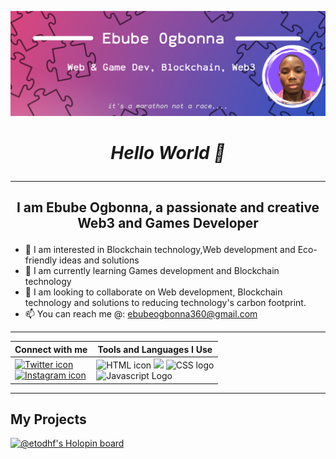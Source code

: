 ![Copy of Minimalist Beige Twitter Header (1).png](https://github.com/EtodHF/EtodHF/blob/main/Copy%20of%20Minimalist%20Beige%20Twitter%20Header%20(1).png)
#                                           <p align="center"> *Hello World 👋* </p>
---
##    <p align="center">I am Ebube Ogbonna, a passionate and creative Web3 and Games Developer</p>
- 👀 I am interested in Blockchain technology,Web development and Eco-friendly ideas and solutions 
- 🌱 I am currently learning Games development and Blockchain technology
- 💞️ I am looking to collaborate on Web development, Blockchain technology and solutions to reducing technology's carbon footprint. 
- 📫 You can reach me @: ebubeogbonna360@gmail.com
---

| Connect with me                    | Tools and Languages I Use                       |
| ------------------------------------- | ----------------------------------------------- |
| <a href="https://www.twitter.com/eto_creates" target="_blank">![Twitter icon](https://img.icons8.com/color/72/twitter--v1.png)</a> <br /><a href="https://www.instagram.com/eto_creates">![Instagram icon](https://img.icons8.com/color/72/instagram-new--v1.png)</a>| ![HTML icon](https://img.icons8.com/external-tal-revivo-color-tal-revivo/2x/external-html-5-is-a-software-solution-stack-that-defines-the-properties-and-behaviors-of-web-page-logo-color-tal-revivo.png) ![](https://static.javatpoint.com/images/homeicon/git.png) <img src="https://upload.wikimedia.org/wikipedia/commons/thumb/d/d5/CSS3_logo_and_wordmark.svg/120px-CSS3_logo_and_wordmark.svg.png" width="40px" alt="CSS logo"></img> <br /> <img src="https://encrypted-tbn0.gstatic.com/images?q=tbn:ANd9GcSjhWvVU2cwJaO3FvkBsBzDOvEs0oxbOSFsXw&usqp=CAU" width="50px" alt="Javascript Logo"></img>|
---
## My Projects
[![@etodhf's Holopin board](https://holopin.io/api/user/board?user=etodhf)](https://holopin.io/@etodhf)



<!---
EtodHF/EtodHF is a ✨ special ✨ repository because its `README.md` (this file) appears on your GitHub profile.
You can click the Preview link to take a look at your changes.
--->
